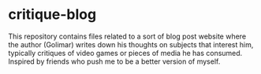 # critique-blog

This repository contains files related to a sort of blog post website where the author (Golimar) writes down his thoughts on subjects that interest him, typically critiques of video games or pieces of media he has consumed.
Inspired by friends who push me to be a better version of myself.
